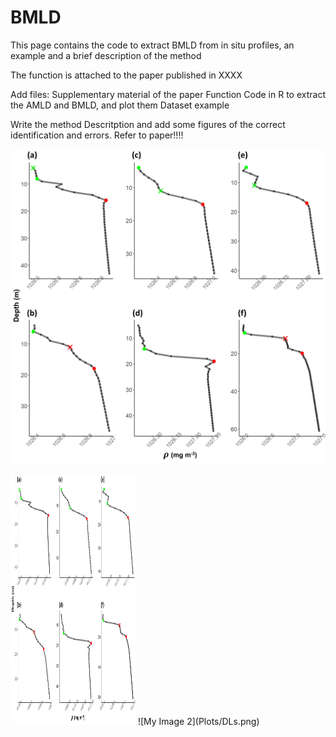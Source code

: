 # BMLD
This page contains the code to extract BMLD from in situ profiles, an example and a brief description of the method

The function is attached to the paper published in XXXX

Add files:
Supplementary material of the paper
Function
Code in R to extract the AMLD and BMLD, and plot them
Dataset example

Write the method 
Descritption
and add some figures of the correct identification and errors. Refer to paper!!!!

![My Image 1](Plots/figA01.png)

<img src="Plots/figA01.png" width="200" height="400" />
![My Image 2](Plots/DLs.png)
